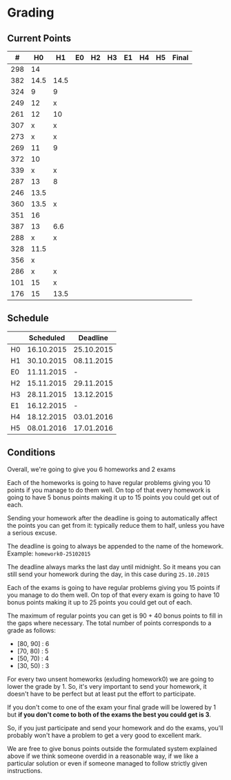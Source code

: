 # Grading

## Current Points

|   #   |  H0  |  H1  | E0 | H2 | H3 | E1 | H4 | H5 | Final |
|-------|------|------|----|----|----|----|----|----|-------|
|  298  |  14  |      |    |    |    |    |    |    |       |
|  382  | 14.5 | 14.5 |    |    |    |    |    |    |       |
|  324  |  9   | 9    |    |    |    |    |    |    |       |
|  249  |  12  | x    |    |    |    |    |    |    |       |
|  261  |  12  | 10   |    |    |    |    |    |    |       |
|  307  |  x   | x    |    |    |    |    |    |    |       |
|  273  |  x   | x    |    |    |    |    |    |    |       |
|  269  |  11  |  9   |    |    |    |    |    |    |       |
|  372  |  10  |      |    |    |    |    |    |    |       |
|  339  |  x   | x    |    |    |    |    |    |    |       |
|  287  |  13  |  8   |    |    |    |    |    |    |       |
|  246  | 13.5 |      |    |    |    |    |    |    |       |
|  360  | 13.5 | x    |    |    |    |    |    |    |       |
|  351  |  16  |      |    |    |    |    |    |    |       |
|  387  |  13  | 6.6  |    |    |    |    |    |    |       |
|  288  |  x   | x    |    |    |    |    |    |    |       |
|  328  | 11.5 |      |    |    |    |    |    |    |       |
|  356  |  x   |      |    |    |    |    |    |    |       |
|  286  |  x   | x    |    |    |    |    |    |    |       |
|  101  |  15  | x    |    |    |    |    |    |    |       |
|  176  |  15  | 13.5 |    |    |    |    |    |    |       |

## Schedule

|    | Scheduled  | Deadline   |
|----|------------|------------|
| H0 | 16.10.2015 | 25.10.2015 |
| H1 | 30.10.2015 | 08.11.2015 |
| E0 |        11.11.2015   | - |
| H2 | 15.11.2015 | 29.11.2015 |
| H3 | 28.11.2015 | 13.12.2015 |
| E1 |        16.12.2015   | - |
| H4 | 18.12.2015 | 03.01.2016 |
| H5 | 08.01.2016 | 17.01.2016 |

## Conditions

Overall, we're going to give you 6 homeworks and 2 exams

Each of the homeworks is going to have regular problems
giving you 10 points if you manage to do them well.
On top of that every homework is going to have 5 bonus
points making it up to 15 points you could get out of
each.

Sending your homework after the deadline is going to
automatically affect the points you can get from it:
typically reduce them to half, unless you have a serious
excuse.

The deadline is going to always be appended to the name of 
the homework.
Example: `homework0-25102015`

The deadline always marks the last day until midnight. So
it means you can still send your homework during the day,
in this case during `25.10.2015`

Each of the exams is going to have regular problems
giving you 15 points if you manage to do them well.
On top of that every exam is going to have 10 bonus
points making it up to 25 points you could get out of
each.

The maximum of regular points you can get is 90 + 40 
bonus points to fill in the gaps where necessary. The 
total number of points corresponds to a grade as follows:
- [80, 90] : 6
- [70, 80) : 5
- [50, 70) : 4 
- [30, 50) : 3

For every two unsent homeworks (exluding homework0) we are
going to lower the grade by 1. So, it's very important to
send your homework, it doesn't have to be perfect but at
least put the effort to participate.

If you don't come to one of the exam your final grade will
be lowered by 1 but **if you don't come to both of the exams
the best you could get is 3**.

So, if you just participate and send your homework and do 
the exams, you'll probably won't have a problem to get a
very good to excellent mark.

We are free to give bonus points outside the formulated
system explained above if we think someone overdid in a
reasonable way, if we like a particular solution or even 
if someone managed to follow strictly given instructions.


